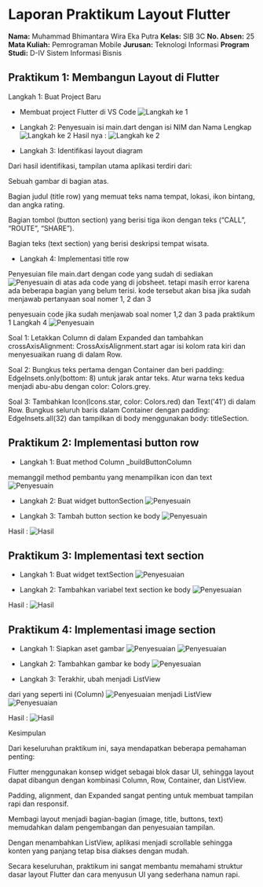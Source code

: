 # **Laporan Praktikum Layout Flutter**

**Nama:** Muhammad Bhimantara Wira Eka Putra
**Kelas:** SIB 3C
**No. Absen:** 25
**Mata Kuliah:** Pemrograman Mobile
**Jurusan:** Teknologi Informasi
**Program Studi:** D-IV Sistem Informasi Bisnis

## **Praktikum 1: Membangun Layout di Flutter**

Langkah 1: Buat Project Baru

* Membuat project Flutter di VS Code
  ![Langkah ke 1](image/Screenshot%202025-10-07%200.png)

* Langkah 2: Penyesuain isi main.dart dengan isi NIM dan Nama Lengkap
  ![Langkah ke 2](image/Screenshot%202025-10-07%20152841.png)
  Hasil nya :
  ![Langkah ke 2](image/Screenshot%202025-10-07%20154842.png)

* Langkah 3: Identifikasi layout diagram

Dari hasil identifikasi, tampilan utama aplikasi terdiri dari:

Sebuah gambar di bagian atas.

Bagian judul (title row) yang memuat teks nama tempat, lokasi, ikon bintang, dan angka rating.

Bagian tombol (button section) yang berisi tiga ikon dengan teks (“CALL”, “ROUTE”, “SHARE”).

Bagian teks (text section) yang berisi deskripsi tempat wisata.

* Langkah 4: Implementasi title row

Penyesuian file main.dart dengan code yang sudah di sediakan
![Penyesuain](image/Screenshot%202025-10-07%20160837.png)
di atas ada code yang di jobsheet. tetapi masih error karena ada beberapa bagian yang belum terisi. 
kode tersebut akan bisa jika sudah menjawab pertanyaan soal nomer 1, 2 dan 3

penyesuain code jika sudah menjawab soal nomer 1,2 dan 3 pada praktikum 1 Langkah 4
![Penyesuain](image/Screenshot%202025-10-07%20161108.png)


Soal 1: Letakkan Column di dalam Expanded dan tambahkan crossAxisAlignment: CrossAxisAlignment.start agar isi kolom rata kiri dan menyesuaikan ruang di dalam Row.

Soal 2: Bungkus teks pertama dengan Container dan beri padding: EdgeInsets.only(bottom: 8) untuk jarak antar teks. Atur warna teks kedua menjadi abu-abu dengan color: Colors.grey.

Soal 3: Tambahkan Icon(Icons.star, color: Colors.red) dan Text('41') di dalam Row. Bungkus seluruh baris dalam Container dengan padding: EdgeInsets.all(32) dan tampilkan di body menggunakan body: titleSection.


## **Praktikum 2: Implementasi button row**

* Langkah 1: Buat method Column _buildButtonColumn

memanggil method pembantu yang menampilkan icon dan text
![Penyesuain](image/Screenshot%202025-10-07%20164237.png)

* Langkah 2: Buat widget buttonSection
![Penyesuain](image/Screenshot%202025-10-07%20164807.png)

* Langkah 3: Tambah button section ke body
![Penyesuain](image/Screenshot%202025-10-07%20165048.png)

Hasil :
![Hasil](image/Screenshot%202025-10-07%20165139.png)


## **Praktikum 3: Implementasi text section**

* Langkah 1: Buat widget textSection
![Penyesuaian](image/Screenshot%202025-10-07%20170855.png)

* Langkah 2: Tambahkan variabel text section ke body
![Penyesuaian](image/Screenshot%202025-10-07%20171010.png)


Hasil :
![Hasil](image/Screenshot%202025-10-07%20171158.png)

## **Praktikum 4: Implementasi image section**

* Langkah 1: Siapkan aset gambar
![Penyesuaian](image/Screenshot%202025-10-07%20173501.png)
![Penyesuaian](image/Screenshot%202025-10-07%20173444.png)

* Langkah 2: Tambahkan gambar ke body
![Penyesuaian](image/Screenshot%202025-10-07%20173547.png)

* Langkah 3: Terakhir, ubah menjadi ListView

dari yang seperti ini (Column)
![Penyesuaian](image/Screenshot%202025-10-07%20174342.png)
menjadi ListView
![Penyesuaian](image/Screenshot%202025-10-07%20174400.png)

Hasil :
![Hasil](image/Screenshot%202025-10-07%20173416.png)


Kesimpulan 

Dari keseluruhan praktikum ini, saya mendapatkan beberapa pemahaman penting:

Flutter menggunakan konsep widget sebagai blok dasar UI, sehingga layout dapat dibangun dengan kombinasi Column, Row, Container, dan ListView.

Padding, alignment, dan Expanded sangat penting untuk membuat tampilan rapi dan responsif.

Membagi layout menjadi bagian-bagian (image, title, buttons, text) memudahkan dalam pengembangan dan penyesuaian tampilan.

Dengan menambahkan ListView, aplikasi menjadi scrollable sehingga konten yang panjang tetap bisa diakses dengan mudah.

Secara keseluruhan, praktikum ini sangat membantu memahami struktur dasar layout Flutter dan cara menyusun UI yang sederhana namun rapi.
